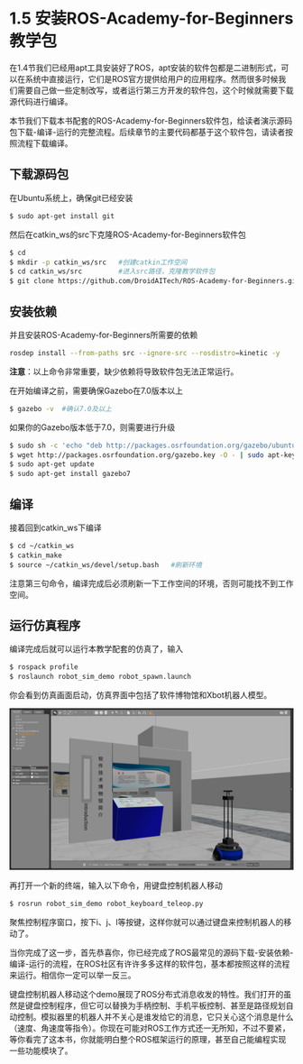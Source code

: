 # 1.5 安装ROS-Academy-for-Beginners教学包

在1.4节我们已经用apt工具安装好了ROS，apt安装的软件包都是二进制形式，可以在系统中直接运行，它们是ROS官方提供给用户的应用程序。然而很多时候我们需要自己做一些定制改写，或者运行第三方开发的软件包，这个时候就需要下载源代码进行编译。

本节我们下载本书配套的ROS-Academy-for-Beginners软件包，给读者演示源码包下载-编译-运行的完整流程。后续章节的主要代码都基于这个软件包，请读者按照流程下载编译。

## 下载源码包

在Ubuntu系统上，确保git已经安装

```bash
$ sudo apt-get install git
```

然后在catkin_ws的src下克隆ROS-Academy-for-Beginners软件包

```bash
$ cd 
$ mkdir -p catkin_ws/src   #创建catkin工作空间
$ cd catkin_ws/src         #进入src路径，克隆教学软件包
$ git clone https://github.com/DroidAITech/ROS-Academy-for-Beginners.git
```

## 安装依赖

并且安装ROS-Academy-for-Beginners所需要的依赖
```bash
rosdep install --from-paths src --ignore-src --rosdistro=kinetic -y
```
**注意**：以上命令非常重要，缺少依赖将导致软件包无法正常运行。


在开始编译之前，需要确保Gazebo在7.0版本以上
```bash
$ gazebo -v  #确认7.0及以上
```

如果你的Gazebo版本低于7.0，则需要进行升级
```bash
$ sudo sh -c 'echo "deb http://packages.osrfoundation.org/gazebo/ubuntu-stable `lsb_release -cs` main" > /etc/apt/sources.list.d/gazebo-stable.list'
$ wget http://packages.osrfoundation.org/gazebo.key -O - | sudo apt-key add -
$ sudo apt-get update
$ sudo apt-get install gazebo7
```
## 编译

接着回到catkin_ws下编译
```bash
$ cd ~/catkin_ws
$ catkin_make
$ source ~/catkin_ws/devel/setup.bash   #刷新环境
```
注意第三句命令，编译完成后必须刷新一下工作空间的环境，否则可能找不到工作空间。

## 运行仿真程序
编译完成后就可以运行本教学配套的仿真了，输入
```bash
$ rospack profile
$ roslaunch robot_sim_demo robot_spawn.launch
```
你会看到仿真画面启动，仿真界面中包括了软件博物馆和Xbot机器人模型。

![](/pics/Xbot_Simulator.png)

再打开一个新的终端，输入以下命令，用键盘控制机器人移动
```bash
$ rosrun robot_sim_demo robot_keyboard_teleop.py
```

聚焦控制程序窗口，按下i、j、l等按键，这样你就可以通过键盘来控制机器人的移动了。

当你完成了这一步，首先恭喜你，你已经完成了ROS最常见的源码下载-安装依赖-编译-运行的流程，在ROS社区有许许多多这样的软件包，基本都按照这样的流程来运行。相信你一定可以举一反三。

键盘控制机器人移动这个demo展现了ROS分布式消息收发的特性。我们打开的虽然是键盘控制程序，但它可以替换为手柄控制、手机平板控制、甚至是路径规划自动控制。模拟器里的机器人并不关心是谁发给它的消息，它只关心这个消息是什么（速度、角速度等指令）。你现在可能对ROS工作方式还一无所知，不过不要紧，等你看完了这本书，你就能明白整个ROS框架运行的原理，甚至自己能编程实现一些功能模块了。